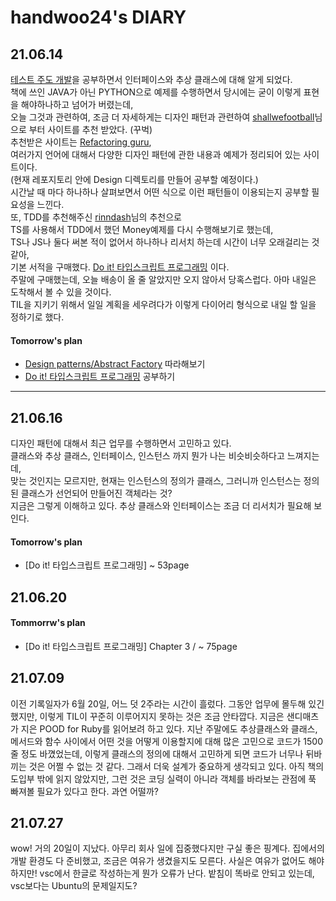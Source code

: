 # handwoo24's DIARY

## 21.06.14

[테스트 주도 개발](http://www.kyobobook.co.kr/product/detailViewKor.laf?mallGb=KOR&ejkGb=KOR&barcode=9788966261024)을 공부하면서 인터페이스와 추상 클래스에 대해 알게 되었다.  
 책에 쓰인 JAVA가 아닌 PYTHON으로 예제를 수행하면서 당시에는 굳이 이렇게 표현을 해야하나하고 넘어가 버렸는데,  
 오늘 그것과 관련하여, 조금 더 자세하게는 디자인 패턴과 관련하여 [shallwefootball](https://github.com/shallwefootball)님으로 부터 사이트를 추천 받았다. (꾸벅)  
 추천받은 사이트는 [Refactoring guru](https://refactoring.guru/),  
 여러가지 언어에 대해서 다양한 디자인 패턴에 관한 내용과 예제가 정리되어 있는 사이트이다.  
 (현재 레포지토리 안에 Design 디렉토리를 만들어 공부할 예정이다.)  
 시간날 때 마다 하나하나 살펴보면서 어떤 식으로 이런 패턴들이 이용되는지 공부할 필요성을 느낀다.  
 또, TDD를 추천해주신 [rinndash](https://github.com/rinndash)님의 추천으로  
 TS를 사용해서 TDD에서 했던 Money예제를 다시 수행해보기로 했는데,  
 TS나 JS나 둘다 써본 적이 없어서 하나하나 리서치 하는데 시간이 너무 오래걸리는 것 같아,  
 기본 서적을 구매했다. [Do it! 타입스크립트 프로그래밍](http://www.kyobobook.co.kr/product/detailViewKor.laf?ejkGb=KOR&mallGb=KOR&barcode=9791163031482) 이다.  
 주말에 구매했는데, 오늘 배송이 올 줄 알았지만 오지 않아서 당혹스럽다. 아마 내일은 도착해서 볼 수 있을 것이다.  
 TIL을 지키기 위해서 일일 계획을 세우려다가 이렇게 다이어리 형식으로 내일 할 일을 정하기로 했다.

#### Tomorrow's plan

- [Design patterns/Abstract Factory](https://refactoring.guru/design-patterns/abstract-factory) 따라해보기
- [Do it! 타입스크립트 프로그래밍](http://www.kyobobook.co.kr/product/detailViewKor.laf?ejkGb=KOR&mallGb=KOR&barcode=9791163031482) 공부하기

---

## 21.06.16

디자인 패턴에 대해서 최근 업무를 수행하면서 고민하고 있다.  
 클래스와 추상 클래스, 인터페이스, 인스턴스 까지 뭔가 나는 비슷비슷하다고 느껴지는데,  
 맞는 것인지는 모르지만, 현재는 인스턴스의 정의가 클래스, 그러니까 인스턴스는 정의된 클래스가 선언되어 만들어진 객체라는 것?  
 지금은 그렇게 이해하고 있다. 추상 클래스와 인터페이스는 조금 더 리서치가 필요해 보인다.

#### Tomorrow's plan

- [Do it! 타입스크립트 프로그래밍] ~ 53page

## 21.06.20

#### Tommorrw's plan

- [Do it! 타입스크립트 프로그래밍] Chapter 3 / ~ 75page

## 21.07.09

이전 기록일자가 6월 20일, 어느 덧 2주라는 시간이 흘렀다. 그동안 업무에 몰두해 있긴 했지만, 이렇게 TIL이 꾸준히 이루어지지 못하는 것은 조금 안타깝다.
지금은 샌디매츠가 지은 POOD for Ruby를 읽어보려 하고 있다. 지난 주말에도 추상클래스와 클래스, 메서드와 함수 사이에서 어떤 것을 어떻게 이용할지에 대해 많은 고민으로 코드가 1500줄 정도 바꼈었는데, 이렇게 클래스의 정의에 대해서 고민하게 되면 코드가 너무나 뒤바끼는 것은 어쩔 수 없는 것 같다.
그래서 더욱 설계가 중요하게 생각되고 있다. 아직 책의 도입부 밖에 읽지 않았지만, 그런 것은 코딩 실력이 아니라 객체를 바라보는 관점에 푹 빠져볼 필요가 있다고 한다. 과연 어떨까?

## 21.07.27

wow! 거의 20일이 지났다. 아무리 회사 일에 집중했다지만 구실 좋은 핑계다. 집에서의 개발 환경도 다 준비했고, 조금은 여유가 생겼을지도 모른다. 사실은 여유가 없어도 해야 하지만!
vsc에서 한글로 작성하는게 뭔가 오류가 난다. 밭침이 똑바로 안되고 있는데, vsc보다는 Ubuntu의 문제일지도?
